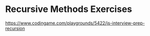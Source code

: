 # Recursive Methods Exercises

https://www.codingame.com/playgrounds/5422/js-interview-prep-recursion
